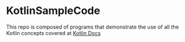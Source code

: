 # KotlinSampleCode
This repo is composed of programs that demonstrate the use of all the Kotlin concepts covered at [Kotlin Docs](https://kotlinlang.org/docs/home.html)
